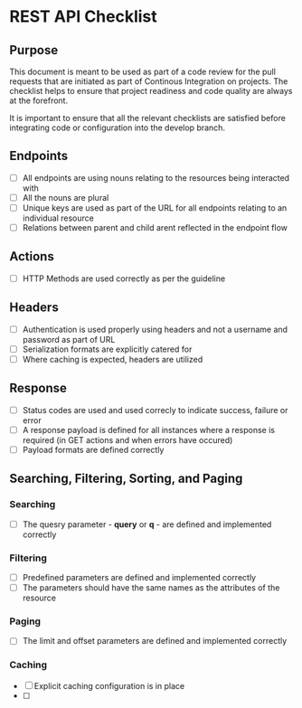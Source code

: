 
# REST API Checklist

## Purpose 
This document is meant to be used as part of a code review for the pull requests that are initiated as part of Continous Integration on projects. The checklist helps to ensure that project readiness and code quality are always at the forefront.

It is important to ensure that all the relevant checklists are satisfied before integrating code or configuration into the develop branch. 

## Endpoints
- [ ] All endpoints are using nouns relating to the resources being interacted with
- [ ] All the nouns are plural
- [ ] Unique keys are used as part of the URL for all endpoints relating to an individual resource
- [ ] Relations between parent and child arent reflected in the endpoint flow

## Actions 
- [ ] HTTP Methods are used correctly as per the guideline 

## Headers
 - [ ] Authentication is used properly using headers and not a username and password as part of URL
 - [ ] Serialization formats are explicitly catered for
 - [ ] Where caching is expected, headers are utilized

## Response
- [ ] Status codes are used and used correcly to indicate success, failure or error
- [ ] A response payload is defined for all instances where a response is required (in GET actions and when errors have occured)
- [ ] Payload formats are defined correctly

## Searching, Filtering, Sorting, and Paging

### Searching 
- [ ] The quesry parameter -  **query** or  **q** - are defined and implemented correctly

### Filtering 
- [ ] Predefined parameters are defined and implemented correctly
- [ ] The parameters should have the same names as the attributes of the resource

### Paging 
- [ ] The limit and offset parameters are defined and  implemented correctly

### Caching
- [ ] Explicit caching configuration is in place 
- [ ] 
<!--stackedit_data:
eyJoaXN0b3J5IjpbLTcwNzY0MjU5OV19
-->